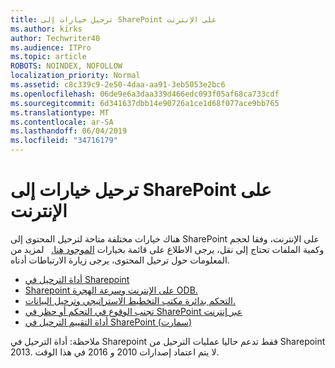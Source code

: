 ```yaml
---
title: ترحيل خيارات إلى SharePoint على الإنترنت
ms.author: kirks
author: Techwriter40
ms.audience: ITPro
ms.topic: article
ROBOTS: NOINDEX, NOFOLLOW
localization_priority: Normal
ms.assetid: c8c339c9-2e50-4daa-aa91-3eb5053e2bc6
ms.openlocfilehash: 06de9e6a3daa339d466edc093f05af68ca733cdf
ms.sourcegitcommit: 6d341637dbb14e90726a1ce1d68f077ace9bb765
ms.translationtype: MT
ms.contentlocale: ar-SA
ms.lasthandoff: 06/04/2019
ms.locfileid: "34716179"
---
```

# <a name="migrate-options-to-sharepoint-online"></a>ترحيل خيارات إلى SharePoint على الإنترنت

<p>هناك خيارات مختلفة متاحة لترحيل المحتوى إلى SharePoint على الإنترنت، وفقا لحجم وكمية الملفات تحتاج إلى نقل، يرجى الاطلاع على قائمة بخيارات <a href="https://docs.microsoft.com/en-us/sharepointmigration/migrate-to-sharepoint-online">الموجود هنا.</a> &nbsp; لمزيد من المعلومات حول ترحيل المحتوى، يرجى زيارة الارتباطات أدناه.</p> <ul> <li><a href="https://docs.microsoft.com/en-us/sharepointmigration/introducing-the-sharepoint-migration-tool">أداة الترحيل في Sharepoint</a></li> <li><a href="https://docs.microsoft.com/en-us/sharepointmigration/sharepoint-online-and-onedrive-migration-speed">Sharepoint على الإنترنت وسرعة الهجرة ODB.</a></li> <li><a href="https://blogs.technet.microsoft.com/sposupport/2017/08/12/data-migration-and-spo-service-throttling/">التحكم بدائرة مكتب التخطيط الاستراتيجي وترحيل البيانات.</a></li> <li><a href="https://docs.microsoft.com/en-us/sharepoint/dev/general-development/how-to-avoid-getting-throttled-or-blocked-in-sharepoint-online">تجنب الوقوع في التحكم أو حظر في SharePoint عبر إنترنت</a></li> <li><a href="https://www.microsoft.com/en-us/download/details.aspx?id=53598&amp;751be11f-ede8-5a0c-058c-2ee190a24fa6=True">أداة التقييم الترحيل في SharePoint (سمارت)</a></li> </ul> <p>ملاحظة: أداة الترحيل في Sharepoint فقط تدعم حاليا عمليات الترحيل من Sharepoint 2013. لا يتم اعتماد إصدارات 2010 و 2016 في هذا الوقت.</p>

